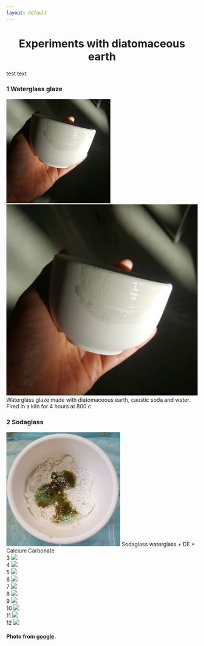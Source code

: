 ```yaml
---
layout: default
---
```


# <center>Experiments with diatomaceous earth</center>

test text

<div class="masonry">




  <div class="item">
<h3> 1 Waterglass glaze</h3>
<div id="thumbwrap">
		<a class="thumb" href="#"><img src="assets/glaze2.jpg"  alt=""><span><img src="assets/glaze.jpg" alt=""></span></a>
</div>
    Waterglass glaze made with diatomaceous earth, caustic soda and water. Fired in a kiln for 4 hours at 800 c
  </div>


  <div class="item">
<h3>  2 Sodaglass</h3>
    <img src="assets/sodaglass.jpg">
  Sodaglass waterglass + DE + Calcium Carbonate


  </div>
  <div class="item">
    3
    <img src="http://www.pixeden.com/media/k2/galleries/511/001-business-card-mockup-vol-22-box-brand-psd.jpg">
  </div>
  <div class="item">
    4
    <img src="http://freede.ru/wp-content/uploads/2015/01/6546546542.jpg">
  </div>
  <div class="item">
    5
    <img src="https://blog.spoongraphics.co.uk/wp-content/uploads/2013/mockup/23.jpg">
  </div>
  <div class="item">
    6
    <img src="http://jquerypluginplus.com/wp-content/uploads/2015/09/Psd_Business_Card_MockUp.jpg">
  </div>
  <div class="item">
    7
    <img src="http://www.pixeden.com/media/k2/galleries/754/001-businesscard-mockup-presentation-psd-free-resource.jpg">
  </div>
  <div class="item">
    8
    <img src="http://designdecoding.com/wp-content/uploads/2014/09/001-a4-paper-brand-stationery-isometric-print-mock-up-psd-1.jpg">
  </div>
  <div class="item">
    9
    <img src="http://www.blugraphic.com/wp-content/uploads/2014/04/Folded-Page-Mockup1.jpg">
  </div>
  <div class="item">
    10
    <img src="http://cdn.designinstruct.com/files/542-free-branding-identity-mockups/29-branding-identity-mock-up-vol-8-full.jpg">
  </div>
  <div class="item">
    11
    <img src="http://www.thomsoon.com/img/portfolio/7clean/7-clean-business-card-mockup-psd-3.jpg">
  </div>
    <div class="item">
    12
    <img src="http://www.pixeden.com/media/k2/galleries/640/001-business-card-cardboard-mockup-presentation-wall-free-psd.jpg">
  </div>

</div>
<h4>Photo from <a href="https://www.google.com.tw/search?q=mock+up&espv=2&tbm=isch&source=lnt&tbs=isz:m&sa=X&ved=0ahUKEwidx5_s29DLAhVIj5QKHRblBf8QpwUIEw&dpr=1&biw=1920&bih=971"> google</a>.</h4>
